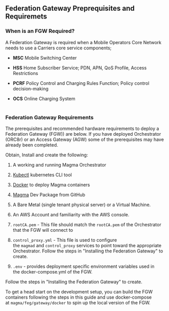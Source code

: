 ## Federation Gateway Preprequisites and Requiremets


### When is an FGW Required?

A Federation Gateway is required when a Mobile Operators Core Network needs to use a Carriers core service components;

- **MSC** Mobile Switching Center

- **HSS** Home Subscriber Service; PDN, APN, QoS Profile, Access Restrictions

- **PCRF** Policy Control and Charging Rules Function; Policy control decision-making

- **OCS** Online Charging System<br><br/>

### Federation Gateway Requirements

The prerequisites and recommended hardware requirements to deploy a
Federation Gateway (FGW)) are below. If you have deployed Orchestrator
(ORC8r) or an Access Gateway (AGW) some of the prerequisites may have
already been completed.

Obtain, Install and create the following:

1.  A working and running Magma Orchestrator

2.  [Kubectl](https://kubernetes.io/docs/tasks/tools/install-kubectl/) kubernetes CLI tool

3.  [Docker](https://www.docker.com/) to deploy Magma containers

4.  [Magma](https://github.com/facebookincubator/magma/) Dev Package from GitHub

5.  A Bare Metal (single tenant physical server) or a Virtual Machine.

6.  An AWS Account and familiarity with the AWS console.

7.  ```rootCA.pem``` - This file should match the ```rootCA.pem``` of the Orchestrator that the FGW will connect to

8.  ```control_proxy.yml``` - This file is used to configure the ```magmad``` and ```control_proxy``` services to point toward the
    appropriate Orchestrator. Follow the steps in "Installing the Federation Gateway" to create.

9.  ```.env``` - provides deployment specific environment variables used in the docker-compose.yml of the FGW.

Follow the steps in "Installing the Federation Gateway" to create.

To get a head start on the development setup, you can build the FGW
containers following the steps in this guide and use docker-compose
at ```magma/feg/gateway/docker``` to spin up the local version of the FGW.<br><br/>
